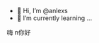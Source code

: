 - 👋 Hi, I’m @anlexs
- 🌱 I’m currently learning ...


<!---
anlexs/anlexs is a ✨ special ✨ repository because its `README.md` (this file) appears on your GitHub profile.
You can click the Preview link to take a look at your changes.
--->
嗨  n你好
